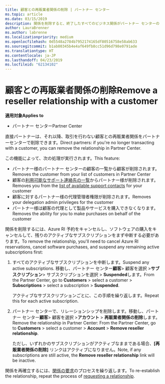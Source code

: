 ```yaml
---
title: 顧客との再販業者関係の削除 | パートナー センター
ms.topic: article
ms.date: 03/15/2019
description: 関係を削除すると、終了したすべてのビジネス関係がパートナー センターのビューから削除されます。
author: LauraBrenner
ms.author: labrenne
ms.localizationpriority: medium
ms.openlocfilehash: 0d5548a2784b7952174165df80516758e58ab633
ms.sourcegitcommit: b1ab80345b4e4af649fb8cc51d96d798e0791ade
ms.translationtype: HT
ms.contentlocale: ja-JP
ms.lasthandoff: 04/23/2019
ms.locfileid: "62134102"
---
```

# <a name="remove-a-reseller-relationship-with-a-customer"></a><span data-ttu-id="4693b-103">顧客との再販業者関係の削除</span><span class="sxs-lookup"><span data-stu-id="4693b-103">Remove a reseller relationship with a customer</span></span>

<span data-ttu-id="4693b-104">**適用対象**</span><span class="sxs-lookup"><span data-stu-id="4693b-104">**Applies to**</span></span>

-   <span data-ttu-id="4693b-105">パートナー センター</span><span class="sxs-lookup"><span data-stu-id="4693b-105">Partner Center</span></span>

<span data-ttu-id="4693b-106">直接パートナーは、それ以降、取引を行わない顧客との再販業者関係をパートナーセンターで削除できます。</span><span class="sxs-lookup"><span data-stu-id="4693b-106">Direct partners: if you're no longer transacting with a customer, you can remove the relationship in Partner Center.</span></span> 

<span data-ttu-id="4693b-107">この機能によって、次の処理が実行されます。</span><span class="sxs-lookup"><span data-stu-id="4693b-107">This feature:</span></span>
*  <span data-ttu-id="4693b-108">パートナー様のパートナー センターの顧客の一覧から顧客が削除されます。</span><span class="sxs-lookup"><span data-stu-id="4693b-108">Removes the customer from your list of customers in Partner Center</span></span>
*  <span data-ttu-id="4693b-109">顧客の[利用可能なサポート連絡先の一覧](assign-support-contacts.md)からパートナー様が削除されます。</span><span class="sxs-lookup"><span data-stu-id="4693b-109">Removes you from the [list of available support contacts](assign-support-contacts.md) for your customer</span></span>
*  <span data-ttu-id="4693b-110">顧客に対するパートナー様の代理管理者権限が削除されます。</span><span class="sxs-lookup"><span data-stu-id="4693b-110">Removes your delegation admin privileges for the customer</span></span>
*  <span data-ttu-id="4693b-111">パートナー様は顧客の代理として製品やサービスを購入できなくなります。</span><span class="sxs-lookup"><span data-stu-id="4693b-111">Removes the ability for you to make purchases on behalf of the customer</span></span>

<span data-ttu-id="4693b-112">関係を削除するには、Azure RI 予約をキャンセルし、ソフトウェアの購入をキャンセルして、残りのアクティブなサブスクリプションをまず中断する必要があります。</span><span class="sxs-lookup"><span data-stu-id="4693b-112">To remove the relationship, you'll need to cancel Azure RI reservations, cancel software purchases, and suspend any remaining active subscriptions first:</span></span>
1. <span data-ttu-id="4693b-113">すべてのアクティブなサブスクリプションを中断します。</span><span class="sxs-lookup"><span data-stu-id="4693b-113">Suspend any active subscriptions.</span></span> <span data-ttu-id="4693b-114">移動し、パートナー センター**顧客**> 顧客を選択 >**サブスクリプション**> サブスクリプションを選択 > **Suspended**します。</span><span class="sxs-lookup"><span data-stu-id="4693b-114">From the Partner Center, go to **Customers** > select a customer > **Subscriptions** > select a subscription > **Suspended**.</span></span> 

   <span data-ttu-id="4693b-115">アクティブなサブスクリプションごとに、この手順を繰り返します。</span><span class="sxs-lookup"><span data-stu-id="4693b-115">Repeat this for each active subscription.</span></span>

2. <span data-ttu-id="4693b-116">パートナー センターで、リレーションシップを削除します。移動し、パートナー センター**顧客**> 顧客を選択 >**アカウント** > **再販業者関係の削除**します。</span><span class="sxs-lookup"><span data-stu-id="4693b-116">Remove the relationship in Partner Center: From the Partner Center, go to **Customers** > select a customer > **Account** > **Remove reseller relationship**.</span></span>

   <span data-ttu-id="4693b-117">ただし、いずれかのサブスクリプションがアクティブなままである場合、**[再販業者関係の削除]** リンクはアクティブになりません。</span><span class="sxs-lookup"><span data-stu-id="4693b-117">Note, if any subscriptions are still active, the **Remove reseller relationship** link will be inactive.</span></span> 

<span data-ttu-id="4693b-118">関係を再確立するには、[関係の要求](request-a-relationship-with-a-customer.md)のプロセスを繰り返します。</span><span class="sxs-lookup"><span data-stu-id="4693b-118">To re-establish the relationship, repeat the process of [requesting a relationship](request-a-relationship-with-a-customer.md).</span></span>
